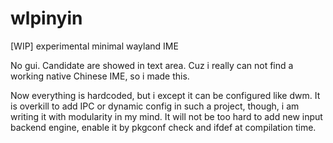 # wlpinyin

[WIP] experimental minimal wayland IME

No gui. Candidate are showed in text area.  Cuz i really can not find a working
 native Chinese IME, so i made this.

Now everything is hardcoded, but i except it can be configured like dwm. It is
 overkill to add IPC or dynamic config in such a project, though, i am writing it
 with modularity in my mind. It will not be too hard to add new input backend engine,
 enable it by pkgconf check and ifdef at compilation time.
